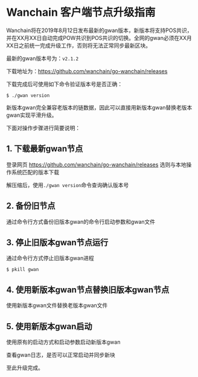 # Wanchain 客户端节点升级指南

Wanchain将在2019年8月12日发布最新的gwan版本，新版本将支持POS共识，并在XX月XX日自动完成POW共识到POS共识的切换。全网的gwan必须在XX月XX日之前统一完成升级工作，否则将无法正常同步最新区块。

最新的gwan版本号为：`v2.1.2`

下载地址为：https://github.com/wanchain/go-wanchain/releases

下载完成后可使用如下命令验证版本号是否正确：
```
$ ./gwan version
```

新版本gwan完全兼容老版本的链数据，因此可以直接用新版本gwan替换老版本gwan实现平滑升级。

下面对操作步骤进行简要说明：

## 1. 下载最新gwan节点

登录网页 https://github.com/wanchain/go-wanchain/releases 选则与本地操作系统匹配的版本下载

解压缩后，使用`./gwan version`命令查询确认版本号

## 2. 备份旧节点

通过命令行方式备份旧版本gwan的命令行启动参数和gwan文件

## 3. 停止旧版本gwan节点运行

通过命令行方式停止旧版本gwan进程
```
$ pkill gwan
```

## 4. 使用新版本gwan节点替换旧版本gwan节点

使用新版本gwan文件替换老版本gwan文件

## 5. 使用新版本gwan启动

使用原有的启动方式和启动参数启动新版本gwan

查看gwan日志，是否可以正常启动并同步新块

至此升级完成。